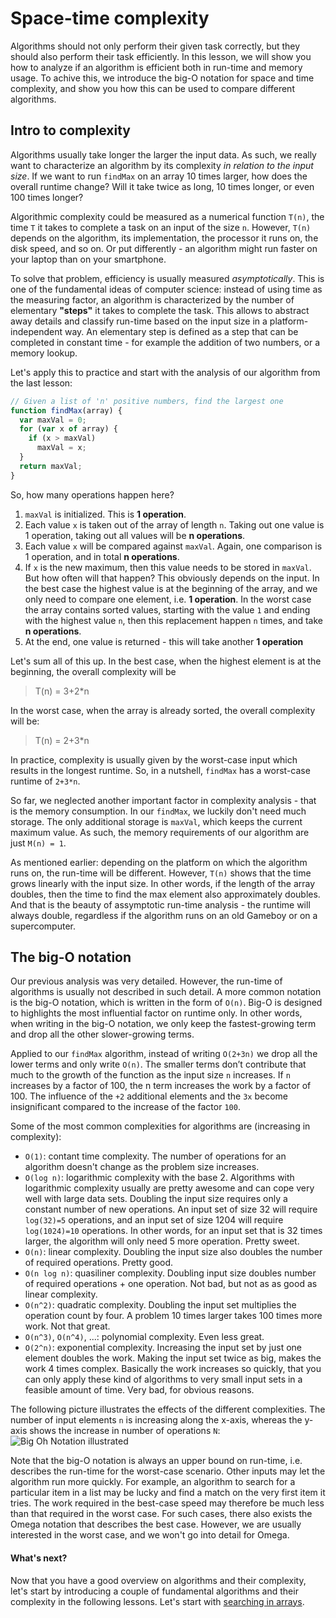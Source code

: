 # Space-time complexity

Algorithms should not only perform their given task correctly, but they should also perform their task efficiently. In this lesson, we will show you how to analyze if an algorithm is efficient both in run-time and memory usage. To achive this, we introduce the big-O notation for space and time complexity, and show you how this can be used to compare different algorithms.

## Intro to complexity

Algorithms usually take longer the larger the input data. As such, we really want to characterize an algorithm by its complexity *in relation to the input size*. If we want to run `findMax` on an array 10 times larger, how does the overall runtime change? Will it take twice as long, 10 times longer, or even 100 times longer?

Algorithmic complexity could be measured as a numerical function `T(n)`, the time `T` it takes to complete a task on an input of the size `n`. However, `T(n)` depends on the algorithm, its implementation, the processor it runs on, the disk speed, and so on. Or put differently - an algorithm might run faster on your laptop than on your smartphone.

To solve that problem, efficiency is usually measured *asymptotically*. This is one of the fundamental ideas of computer science: instead of using time as the measuring factor, an algorithm is characterized by the number of elementary **"steps"** it takes to complete the task. This allows to abstract away details and classify run-time based on the input size in a platform-independent way. An elementary step is defined as a step that can be completed in constant time - for example the addition of two numbers, or a memory lookup.

Let's apply this to practice and start with the analysis of our algorithm from the last lesson:
```Javascript
// Given a list of 'n' positive numbers, find the largest one
function findMax(array) {
  var maxVal = 0;
  for (var x of array) {
    if (x > maxVal)
      maxVal = x;
  }
  return maxVal;
}
```
So, how many operations happen here? 
1. `maxVal` is initialized. This is **1 operation**.
2. Each value `x` is taken out of the array of length `n`. Taking out one value is 1 operation, taking out all values will be **n operations**.
3. Each value `x` will be compared against `maxVal`. Again, one comparison is 1 operation, and in total **n operations**.
4. If `x` is the new maximum, then this value needs to be stored in `maxVal`. But how often will that happen? This obviously depends on the input. In the best case the highest value is at the beginning of the array, and we only need to compare one element, i.e. **1 operation**. In the worst case the array contains sorted values, starting with the value `1` and ending with the highest value `n`, then this replacement happen `n` times, and take **n operations**. 
5. At the end, one value is returned - this will take another **1 operation**

Let's sum all of this up. In the best case, when the highest element is at the beginning, the overall complexity will be

> T(n) = 3+2*n

In the worst case, when the array is already sorted, the overall complexity will be:

> T(n) = 2+3*n

In practice, complexity is usually given by the worst-case input which results in the longest runtime. So, in a nutshell, `findMax` has a worst-case runtime of `2+3*n`.

So far, we neglected another important factor in complexity analysis - that is the memory consumption. In our `findMax`, we luckily don't need much storage. The only additional storage is `maxVal`, which keeps the current maximum value. As such, the memory requirements of our algorithm are just `M(n) = 1`.

As mentioned earlier: depending on the platform on which the algorithm runs on, the run-time will be different. However, `T(n)` shows that the time grows linearly with the input size. In other words, if the length of the array doubles, then the time to find the max element also approximately doubles. And that is the beauty of assymptotic run-time analysis - the runtime will always double, regardless if the algorithm runs on an old Gameboy or on a supercomputer.

## The big-O notation

Our previous analysis was very detailed. However, the run-time of algorithms is usually not described in such detail. A more common notation is the big-O notation, which is written in the form of `O(n)`. Big-O is designed to highlights the most influential factor on runtime only. In other words, when writing in the big-O notation, we only keep the fastest-growing term and drop all the other slower-growing terms. 

Applied to our `findMax` algorithm, instead of writing `O(2+3n)` we drop all the lower terms and only write `O(n)`. The smaller terms don’t contribute that much to the growth of the function as the input size `n` increases. If `n` increases by a factor of 100, the n term increases the work by a factor of 100. The influence of the `+2` additional elements and the `3x` become insignificant compared to the increase of the factor `100`.

Some of the most common complexities for algorithms are (increasing in complexity):
* `O(1)`: contant time complexity. The number of operations for an algorithm doesn't change as the problem size increases.
* `O(log n)`: logarithmic complexity with the base 2. Algorithms with logarithmic complexity usually are pretty awesome and can cope very well with large data sets. Doubling the input size requires only a constant number of new operations. An input set of size 32 will require `log(32)=5` operations, and an input set of size 1204 will require `log(1024)=10` operations. In other words, for an input set that is 32 times larger, the algorithm will only need 5 more operation. Pretty sweet.
* `O(n)`: linear complexity. Doubling the input size also doubles the number of required operations. Pretty good.
* `O(n log n)`: quasiliner complexity. Doubling input size doubles number of required operations + one operation. Not bad, but not as as good as linear complexity.
* `O(n^2)`: quadratic complexity. Doubling the input set multiplies the operation count by four. A problem 10 times larger takes 100 times more work. Not that great.
* `O(n^3)`, `O(n^4)`, ...: polynomial complexity. Even less great.
* `O(2^n)`: exponential complexity. Increasing the input set by just one element doubles the work. Making the input set twice as big, makes the work 4 times complex. Basically the work increases so quickly, that you can only apply these kind of algorithms to very small input sets in a feasible amount of time. Very bad, for obvious reasons.

The following picture illustrates the effects of the different complexities. The number of input elements `n` is increasing along the x-axis, whereas the y-axis shows the increase in number of operations `N`: 
![Big Oh Notation illustrated](https://upload.wikimedia.org/wikipedia/commons/7/7e/Comparison_computational_complexity.svg)

Note that the big-O notation is always an upper bound on run-time, i.e. describes the run-time for the worst-case scenario. Other inputs may let the algorithm run more quickly. For example, an algorithm to search for a particular item in a list may be lucky and find a match on the very first item it tries. The work required in the best-case speed may therefore be much less than that required in the worst case. For such cases, there also exists the Omega notation that describes the best case. However, we are usually interested in the worst case, and we won't go into detail for Omega.

#### What's next?

Now that you have a good overview on algorithms and their complexity, let's start by introducing a couple of fundamental algorithms and their complexity in the following lessons. Let's start with [searching in arrays](./search.md).
